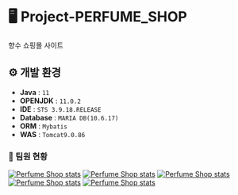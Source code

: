 # 🖥️ Project-PERFUME_SHOP

향수 쇼핑몰 사이트

## ⚙️ 개발 환경

- **Java** : `11`
- **OPENJDK** : `11.0.2`
- **IDE** : `STS 3.9.18.RELEASE`
- **Database** : `MARIA DB(10.6.17)`
- **ORM** : `Mybatis`
- **WAS** : `Tomcat9.0.86`

### 🏡 팀원 현황

[![Perfume Shop stats](https://github-readme-stats.vercel.app/api?username=pyeonjoy)](https://github.com/pyeonjoy/github-readme-stats)
[![Perfume Shop stats](https://github-readme-stats.vercel.app/api?username=Jun-Hyeong-98)](https://github.com/Jun-Hyeong-98/github-readme-stats)
[![Perfume Shop stats](https://github-readme-stats.vercel.app/api?username=wonyuyeong)](https://github.com/wonyuyeong/github-readme-stats)
[![Perfume Shop stats](https://github-readme-stats.vercel.app/api?username=Haeseongl)](https://github.com/Haeseongl/github-readme-stats)
[![Perfume Shop stats](https://github-readme-stats.vercel.app/api?username=rlcks)](https://github.com/rlcks/github-readme-stats)
